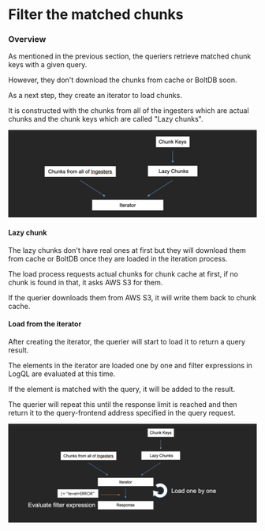 # Filter the matched chunks

### Overview

As mentioned in the previous section, the queriers retrieve matched chunk keys with a given query.

However, they don't download the chunks from cache or BoltDB soon.

As a next step, they create an iterator to load chunks.

It is constructed with the chunks from all of the ingesters which are actual chunks and the chunk keys which are called "Lazy chunks".

![](../.gitbook/assets/query-process-create-chunk-iterator.png)

#### Lazy chunk

The lazy chunks don't have real ones at first but they will download them from cache or BoltDB once they are loaded in the iteration process.

The load process requests actual chunks for chunk cache at first, if no chunk is found in that, it asks AWS S3 for them.

If the querier downloads them from AWS S3, it will write them back to chunk cache.

#### Load from the iterator

After creating the iterator, the querier will start to load it to return a query result.

The elements in the iterator are loaded one by one and filter expressions in LogQL are evaluated at this time.

If the element is matched with the query, it will be added to the result.

The querier will repeat this until the response limit is reached and then return it to the query-frontend address specified in the query request.

![](../.gitbook/assets/query-process-chunk-iterator.png)

